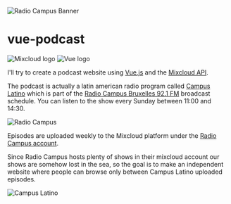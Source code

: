 ![Radio Campus Banner](https://worlddomination.be/static/img/src/radiocampus.jpg)

# vue-podcast

![Mixcloud logo](https://lh3.googleusercontent.com/proxy/iNVOtvvK30VO-WRFGH6xISe-Z-ClJDoIDmWEDR3lQKTSNliE-FWgXwWPjELHEt2Stlb_ag03-B6kTTeHMoUgbr4eJU2CgQMb8NseHevZf_8_ag)
![Vue logo](https://www.dotcom-monitor.com/blog/wp-content/uploads/sites/3/2020/05/Vue-logo-1.png)


I'll try to create a podcast website using [Vue.js](https://cli.vuejs.org/) and the [Mixcloud API](https://www.mixcloud.com/developers/).

The podcast is actually a latin american radio program called [Campus Latino](https://www.radiocampus.be/les-communautaires/campus-latino/) which is part of the [Radio Campus Bruxelles 92.1 FM](https://www.radiocampus.be) broadcast schedule. You can listen to the show every Sunday between 11:00 and 14:30.

![Radio Campus](https://static.pointculture.be/media/images/Radio_Campus_Bruxelles_studi.2e16d0ba.fill-1000x500-c100.jpg)

Episodes are uploaded weekly to the Mixcloud platform under the [Radio Campus account](https://www.mixcloud.com/radiocampusbruxelles/). 

Since Radio Campus hosts plenty of shows in their mixcloud account our shows are somehow lost in the sea, so the goal is to make an independent website where people can browse only between Campus Latino uploaded episodes.

![Campus Latino](https://i1.sndcdn.com/avatars-000035004735-ai31p0-t500x500.jpg)
